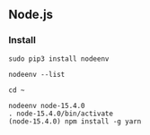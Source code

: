 ## Node.js

### Install

```
sudo pip3 install nodeenv

nodeenv --list
```

```
cd ~

nodeenv node-15.4.0
. node-15.4.0/bin/activate
(node-15.4.0) npm install -g yarn
```
